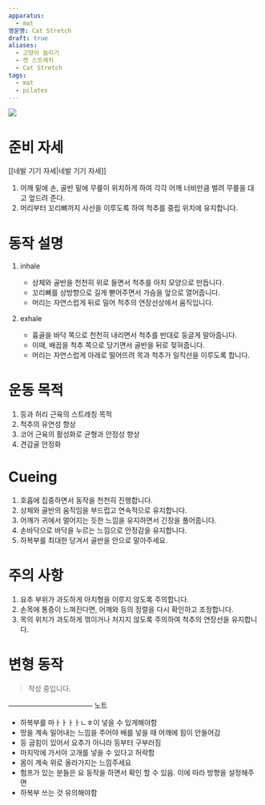 ```yaml
---
apparatus:
  - mat
영문명: Cat Stretch
draft: true
aliases:
  - 고양이 늘리기
  - 캣 스트레치
  - Cat Stretch
tags:
  - mat
  - pilates
---
```



![](https://youtu.be/GFBuCooCD6Y?si=S1VxN911Y55LV2-A)

# 준비 자세

[[네발 기기 자세|네발 기기 자세]]

1. 어깨 밑에 손, 골반 밑에 무릎이 위치하게 하여 각각 어깨 너비만큼 벌려 무릎을 대고 엎드려 준다.
2. 머리부터 꼬리뼈까지 사선을 이루도록 하여 척추를 중립 위치에 유지합니다.

# 동작 설명

1. inhale
    - 상체와 골반을 천천히 위로 들면서 척추를 아치 모양으로 만듭니다.
    - 꼬리뼈를 상방향으로 길게 뻗어주면서 가슴을 앞으로 열어줍니다.
    - 머리는 자연스럽게 뒤로 밀어 척추의 연장선상에서 움직입니다.

2. exhale
    - 흉골을 바닥 쪽으로 천천히 내리면서 척추를 반대로 둥글게 말아줍니다.
    - 이때, 배꼽을 척추 쪽으로 당기면서 골반을 뒤로 젖혀줍니다.
    - 머리는 자연스럽게 아래로 떨어뜨려 목과 척추가 일직선을 이루도록 합니다.

# 운동 목적

1. 등과 허리 근육의 스트레칭 목적
2. 척추의 유연성 향상
3. 코어 근육의 활성화로 균형과 안정성 향상
4. 견갑골 안정화

# Cueing

1. 호흡에 집중하면서 동작을 천천히 진행합니다.
2. 상체와 골반의 움직임을 부드럽고 연속적으로 유지합니다.
3. 어깨가 귀에서 멀어지는 듯한 느낌을 유지하면서 긴장을 풀어줍니다.
4. 손바닥으로 바닥을 누르는 느낌으로 안정감을 유지합니다.
5. 하복부를 최대한 당겨서 골반을 안으로 말아주세요.

# 주의 사항

1. 요추 부위가 과도하게 아치형을 이루지 않도록 주의합니다.
2. 손목에 통증이 느껴진다면, 어깨와 등의 정렬을 다시 확인하고 조정합니다.
3. 목의 위치가 과도하게 꺾이거나 처지지 않도록 주의하여 척추의 연장선을 유지합니다.

# 변형 동작

> 작성 중입니다.



————————————
노트

- 하복부를 마ㅏㅏㅏㅏㄴㅎ이 넣을 수 있게해야함
- 땅을 계속 밀어내는 느낌을 주어야 배를 넣을 때 어깨에 힘이 안들어감
- 등 굽힘이 있어서 요추가 아니라 등부터 구부러짐
- 마지막에 가서야 고개를 넣을 수 있다고 허락함
- 몸이 계속 위로 올라가지는 느낌주세요
- 험프가 있는 분들은 요 동작을 하면서 확인 할 수 있음. 이에 따라 방향을 설정해주면
- 하복부 쓰는 것 유의해야함